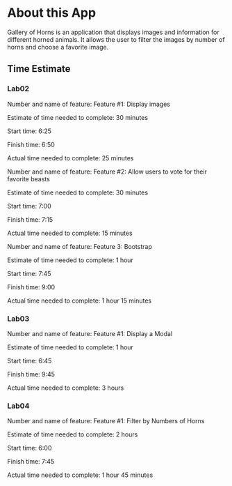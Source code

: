 # About this App

Gallery of Horns is an application that displays images and information for different horned animals. It allows the user to filter the images by number of horns and choose a favorite image.

## Time Estimate

### Lab02

Number and name of feature: Feature #1: Display images

Estimate of time needed to complete: 30 minutes

Start time: 6:25

Finish time: 6:50

Actual time needed to complete: 25 minutes  

Number and name of feature: Feature #2: Allow users to vote for their favorite beasts

Estimate of time needed to complete: 30 minutes

Start time: 7:00

Finish time: 7:15

Actual time needed to complete: 15 minutes  

Number and name of feature: Feature 3: Bootstrap

Estimate of time needed to complete: 1 hour

Start time: 7:45

Finish time: 9:00

Actual time needed to complete: 1 hour 15 minutes  

### Lab03

Number and name of feature: Feature #1: Display a Modal

Estimate of time needed to complete: 1 hour

Start time: 6:45

Finish time: 9:45

Actual time needed to complete: 3 hours  

### Lab04

Number and name of feature: Feature #1: Filter by Numbers of Horns

Estimate of time needed to complete: 2 hours

Start time: 6:00

Finish time: 7:45

Actual time needed to complete: 1 hour 45 minutes
